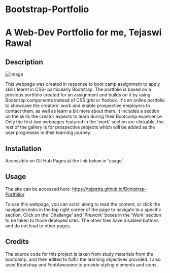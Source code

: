 # Bootstrap-Portfolio
# A Web-Dev Portfolio for me, Tejaswi Rawal
## Description

![image](https://github.com/tejpatta/Bootstrap-Portfolio/assets/147752590/44daae0d-c9eb-450b-9a47-c78fb16e1bf9)

This webpage was created in response to boot camp assignment to apply skills learnt in CSS- particularly Bootstrap. The portfolio is based on a previous portfolio created for an assignment and builds on it by using Bootstrap components instead of CSS grid or flexbox. It's an online portfolio to showcase the creators' work and enable prospective employers to contact them, as well as learn a bit more about them. It includes a section on the skills the creator expects to learn during their Bootcamp experience. Only the first two webpages featured in the 'work' section are clickable, the rest of the gallery is for prospective projects which will be added as the user progresses in their learning journey. 

## Installation

Accessible on Git Hub Pages at the link below in 'usage'.

## Usage
The site can be accessed here: https://tejpatta.github.io/Bootstrap-Portfolio/

To use this webpage, you can scroll along to read the content, or click the navigation links in the top right corner of the page to navigate to a specific section. Click on the 'Challenge' and 'Prework' boxes in the 'Work' section to be taken to those deployed sites. The other tiles have disabled buttons and do not lead to other pages. 

## Credits

The source code for this project is taken from study materials from the bootcamp, and then edited to fulfill the learning objectives provided. I also used Bootstrap and FontAwesome to provide styling elements and icons. 
